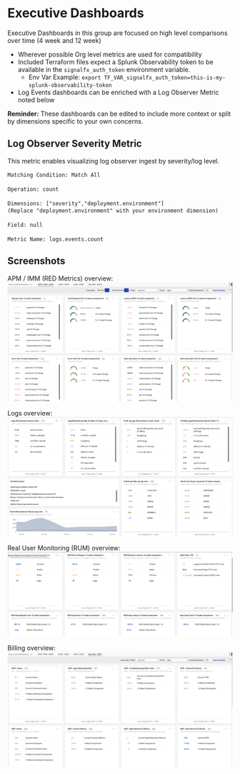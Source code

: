 # Executive Dashboards
Executive Dashboards in this group are focused on high level comparisons over time (4 week and 12 week)
- Wherever possible Org level metrics are used for compatibility
- Included Terraform files expect a Splunk Observability token to be available in the `signalfx_auth_token` environment variable.
  - Env Var Example: `export TF_VAR_signalfx_auth_token=this-is-my-splunk-observability-token`
- Log Events dashboards can be enriched with a Log Observer Metric noted below

**Reminder:** These dashboards can be edited to include more context or split by dimensions specific to your own concerns. 


## Log Observer Severity Metric
This metric enables visualizing log observer ingest by severity/log level.
```
Matching Condition: Match All

Operation: count

Dimensions: ["severity","deployment.environment"]
(Replace "deployment.environment" with your environment dimension)

Field: null

Metric Name: logs.events.count

```

## Screenshots
APM / IMM (RED Metrics) overview:
![Splunk Observability APM / IMM Executive Overview!](./images/apm-imm-overview.png "APM / IMM Executive Overview")

Logs overview:
![Splunk Observability Log Observer Executive Overview!](./images/logging-overview.png "Logs Executive Overview")

Real User Monitoring (RUM) overview:
![Splunk Observability RUM Executive Overview!](./images/RUM-overview.png "Real User Monitoring Executive Overview")

Billing overview:
![Splunk Observability Billing Executive Overview!](./images/billing-overview.png "Billing Executive Overview")
